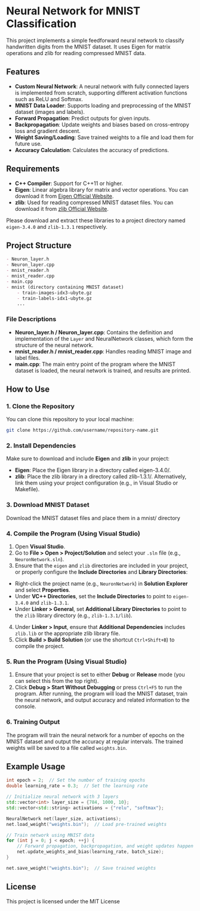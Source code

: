 
# Neural Network for MNIST Classification
This project implements a simple feedforward neural network to classify handwritten digits from the MNIST dataset. It uses Eigen for matrix operations and zlib for reading compressed MNIST data.

## Features
- **Custom Neural Network**: A neural network with fully connected layers is implemented from scratch, supporting different activation functions such as ReLU and Softmax.
- **MNIST Data Loader**: Supports loading and preprocessing of the MNIST dataset (images and labels).
- **Forward Propagation**: Predict outputs for given inputs.
- **Backpropagation**: Update weights and biases based on cross-entropy loss and gradient descent.
- **Weight Saving/Loading**: Save trained weights to a file and load them for future use.
- **Accuracy Calculation**: Calculates the accuracy of predictions.
## Requirements
- **C++ Compiler**: Support for C++11 or higher.
- **Eigen**: Linear algebra library for matrix and vector operations. You can download it from [Eigen Official Website](https://eigen.tuxfamily.org/dox/GettingStarted.html).
- **zlib**: Used for reading compressed MNIST dataset files. You can download it from [zlib Official Website](https://zlib.net/).

Please download and extract these libraries to a project directory named `eigen-3.4.0` and `zlib-1.3.1` respectively.

## Project Structure
```markdown
- Neuron_layer.h
- Neuron_layer.cpp
- mnist_reader.h
- mnist_reader.cpp
- main.cpp
- mnist (directory containing MNIST dataset)
    - train-images-idx3-ubyte.gz
    - train-labels-idx1-ubyte.gz
    ...
```
### File Descriptions
- **Neuron_layer.h / Neuron_layer.cpp**: Contains the definition and implementation of the `Layer` and NeuralNetwork classes, which form the structure of the neural network.
- **mnist_reader.h / mnist_reader.cpp**: Handles reading MNIST image and label files.
- **main.cpp**: The main entry point of the program where the MNIST dataset is loaded, the neural network is trained, and results are printed.
## How to Use
### 1. Clone the Repository
You can clone this repository to your local machine:

```bash
git clone https://github.com/username/repository-name.git
```
### 2. Install Dependencies
Make sure to download and include **Eigen** and **zlib** in your project:

- **Eigen**: Place the Eigen library in a directory called eigen-3.4.0/.
- **zlib**: Place the zlib library in a directory called zlib-1.3.1/.
Alternatively, link them using your project configuration (e.g., in Visual Studio or Makefile).

### 3. Download MNIST Dataset
Download the MNIST dataset files and place them in a mnist/ directory

### 4. Compile the Program (Using Visual Studio)
1. Open **Visual Studio**.
2. Go to **File > Open > Project/Solution** and select your `.sln` file (e.g., `NeuronNetwork.sln`).
3. Ensure that the `eigen` and `zlib` directories are included in your project, or properly configure the **Include Directories** and **Library Directories**:
 - Right-click the project name (e.g., `NeuronNetwork`) in **Solution Explorer** and select **Properties**.
 - Under **VC++ Directories**, set the **Include Directories** to point to `eigen-3.4.0` and `zlib-1.3.1`.
 - Under **Linker > General**, set **Additional Library Directories** to point to the `zlib` library directory (e.g., `zlib-1.3.1/lib`).
4. Under **Linker > Input**, ensure that **Additional Dependencies** includes `zlib.lib` or the appropriate zlib library file.
5. Click **Build > Build Solution** (or use the shortcut `Ctrl+Shift+B`) to compile the project.
### 5. Run the Program (Using Visual Studio)
1. Ensure that your project is set to either **Debug** or **Release** mode (you can select this from the top right).
2. Click **Debug > Start Without Debugging** or press `Ctrl+F5` to run the program.
After running, the program will load the MNIST dataset, train the neural network, and output accuracy and related information to the console.

### 6. Training Output
The program will train the neural network for a number of epochs on the MNIST dataset and output the accuracy at regular intervals. The trained weights will be saved to a file called `weights.bin`.

## Example Usage
```cpp
int epoch = 2;  // Set the number of training epochs
double learning_rate = 0.3;  // Set the learning rate

// Initialize neural network with 3 layers
std::vector<int> layer_size = {784, 1000, 10};
std::vector<std::string> activations = {"relu", "softmax"};

NeuralNetwork net(layer_size, activations); 
net.load_weight("weights.bin");  // Load pre-trained weights

// Train network using MNIST data
for (int j = 0; j < epoch; ++j) {
    // Forward propagation, backpropagation, and weight updates happen here
    net.update_weights_and_bias(learning_rate, batch_size);
}

net.save_weight("weights.bin");  // Save trained weights
```

## License
This project is licensed under the MIT License 

